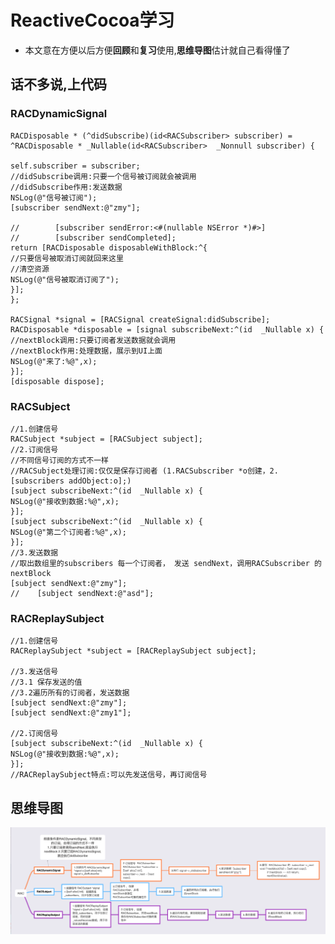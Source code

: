 # ReactiveCocoa学习
* 本文意在方便以后方便**回顾**和**复习**使用,**思维导图**估计就自己看得懂了
## 话不多说,上代码
### RACDynamicSignal
```
RACDisposable * (^didSubscribe)(id<RACSubscriber> subscriber) = ^RACDisposable * _Nullable(id<RACSubscriber>  _Nonnull subscriber) {

self.subscriber = subscriber;
//didSubscribe调用:只要一个信号被订阅就会被调用
//didSubscribe作用:发送数据
NSLog(@"信号被订阅");
[subscriber sendNext:@"zmy"];

//        [subscriber sendError:<#(nullable NSError *)#>]
//        [subscriber sendCompleted];
return [RACDisposable disposableWithBlock:^{
//只要信号被取消订阅就回来这里
//清空资源
NSLog(@"信号被取消订阅了");
}];
};

RACSignal *signal = [RACSignal createSignal:didSubscribe];
RACDisposable *disposable = [signal subscribeNext:^(id  _Nullable x) {
//nextBlock调用:只要订阅者发送数据就会调用
//nextBlock作用:处理数据，展示到UI上面
NSLog(@"来了:%@",x);
}];
[disposable dispose];
```
### RACSubject
```
//1.创建信号
RACSubject *subject = [RACSubject subject];
//2.订阅信号
//不同信号订阅的方式不一样
//RACSubject处理订阅:仅仅是保存订阅者 (1.RACSubscriber *o创建，2.[subscribers addObject:o];)
[subject subscribeNext:^(id  _Nullable x) {
NSLog(@"接收到数据:%@",x);
}];
[subject subscribeNext:^(id  _Nullable x) {
NSLog(@"第二个订阅者:%@",x);
}];
//3.发送数据
//取出数组里的subscribers 每一个订阅者， 发送 sendNext，调用RACSubscriber 的 nextBlock
[subject sendNext:@"zmy"];
//    [subject sendNext:@"asd"];
```
### RACReplaySubject
```
//1.创建信号
RACReplaySubject *subject = [RACReplaySubject subject];

//3.发送信号
//3.1 保存发送的值
//3.2遍历所有的订阅者，发送数据
[subject sendNext:@"zmy"];
[subject sendNext:@"zmy1"];

//2.订阅信号
[subject subscribeNext:^(id  _Nullable x) {
NSLog(@"接收到数据:%@",x);
}];
//RACReplaySubject特点:可以先发送信号，再订阅信号
```
## 思维导图
![Image text](https://github.com/iOS-fei/ReactiveCocoa/blob/master/img-folder/Snip20190215_1.png)

